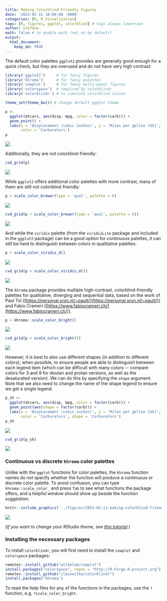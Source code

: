 ```yaml
---
title: Making Colorblind-Friendly Figures
date: '2023-02-11 10:00:00 -0800'
categories: [R, R_Visualization]
tags: [R, figures, ggplot, colorblind] # tags always lowercase
author: stefano
math: false # to enable math (not on by default)
output: 
  html_document:
    keep_md: TRUE
---
```



The default color palettes `ggplot2` provides are generally good enough for a quick check, but they are overused and do not have very high contrast:


``` r
library('ggplot2')     # for fancy figures
library('khroma')      # for fancy palettes
library('cowplot')     # for fancy multi-panel figures
library('colorspace')  # required by colorblindr
library('colorblindr') # to simulate colorblind vision

theme_set(theme_bw()) # change default ggplot theme

p <-
  ggplot(mtcars, aes(disp, mpg, color = factor(carb))) +
  geom_point() +
  labs(x = 'Displacement (cubic inches)', y = 'Miles per gallon (US)',
       color = 'Carburetors')
p
```

![](/figures/2023-02-11-making-colorblind-friendly-figures_files/figure-html/unnamed-chunk-1-1.png)

Additionally, they are not colorblind-friendly:


``` r
cvd_grid(p)
```

![](/figures/2023-02-11-making-colorblind-friendly-figures_files/figure-html/unnamed-chunk-2-1.png)

While `ggplot2` offers additional color palettes with more contrast, many of them are still not colorblind-friendly:


``` r
p + scale_color_brewer(type = 'qual', palette = 6)
```

![](/figures/2023-02-11-making-colorblind-friendly-figures_files/figure-html/unnamed-chunk-3-1.png)

``` r
cvd_grid(p + scale_color_brewer(type = 'qual', palette = 6))
```

![](/figures/2023-02-11-making-colorblind-friendly-figures_files/figure-html/unnamed-chunk-3-2.png)

And while the `viridis` palette (from the `viridisLite` package and included in the `ggplot2` package) can be a good option for continuous palettes, it can still be hard to distinguish between colors in qualitative palettes:


``` r
p + scale_color_viridis_d()
```

![](/figures/2023-02-11-making-colorblind-friendly-figures_files/figure-html/unnamed-chunk-4-1.png)

``` r
cvd_grid(p + scale_color_viridis_d())
```

![](/figures/2023-02-11-making-colorblind-friendly-figures_files/figure-html/unnamed-chunk-4-2.png)

The `khroma` package provides multiple high-contrast, colorblind-friendly palettes for qualitative, diverging and sequential data, based on the work of Paul Tol ([https://personal.sron.nl/~pault/](https://personal.sron.nl/~pault/)) and Fabio Crameri ([https://www.fabiocrameri.ch/](https://www.fabiocrameri.ch/)).


``` r
p + khroma::scale_color_bright()
```

![](/figures/2023-02-11-making-colorblind-friendly-figures_files/figure-html/unnamed-chunk-5-1.png)

``` r
cvd_grid(p + scale_color_bright())
```

![](/figures/2023-02-11-making-colorblind-friendly-figures_files/figure-html/unnamed-chunk-5-2.png)

However, it is best to also use different shapes (in addition to different colors), when possible, to ensure people are able to distinguish between each legend item (which can be difficult with many colors -- compare colors for 3 and 8 for deutan and protan versions, as well as the desaturated version). We can do this by specifying the `shape` argument. Note that we also need to change the name of the shape legend to ensure we get a single legend:


``` r
p_sh <-
  ggplot(mtcars, aes(disp, mpg, color = factor(carb))) +
  geom_point(aes(shape = factor(carb))) +
  labs(x = 'Displacement (cubic inches)', y = 'Miles per gallon (US)',
       color = 'Carburetors', shape = 'Carburetors')
p_sh
```

![](/figures/2023-02-11-making-colorblind-friendly-figures_files/figure-html/unnamed-chunk-6-1.png)

``` r
cvd_grid(p_sh)
```

![](/figures/2023-02-11-making-colorblind-friendly-figures_files/figure-html/unnamed-chunk-6-2.png)

### Continuous vs discrete `khroma` color palettes

Unlike with the `ggplot` functions for color palettes, the `khroma` function names do not specify whether the function will produce a continuous or discrete color palette. To avoid confusion, you can type `khroma::scale_color_` and press `Tab` to see what functions the package offers, and a helpful window should show up beside the function suggestion:


``` r
knitr::include_graphics('../figures/2023-02-11-making-colorblind-friendly-figures_files/figure-html/khroma-function-help.png')
```

![](/figures/2023-02-11-making-colorblind-friendly-figures_files/figure-html/khroma-function-help.png)

(*If you want to change your RStudio theme, see [this tutorial](https://csc-ubc-okanagan.github.io/R-Python-Blog/posts/changing-rstudio-theme/).*)

### Installing the necessary packages

To install `colorblindr`, you will first need to install the `cowplot` and `colorspace` packages:


``` r
remotes::install_github("wilkelab/cowplot")
install.packages("colorspace", repos = "http://R-Forge.R-project.org")
remotes::install_github("clauswilke/colorblindr")
install.packages('khroma')
```

To read the help files for any of the functions in the packages, use the `?` function, e.g. `?scale_color_bright`.
